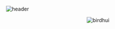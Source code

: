 ![header](https://capsule-render.vercel.app/api?type=waving&color=timeAuto&height=300&section=header&text=Welcome%20to%20My%20Github!%20&fontSize=60&animation=fadeIn&fontAlignY=38&desc=Updating%20daily!%20&descAlignY=51&descAlign=62)

<p align="center"> <img src="https://github-readme-stats.vercel.app/api?username=birdhui&&theme=gotham&show_icons=true" alt="birdhui" />


<!--
**birdhui/birdhui** is a ✨ _special_ ✨ repository because its `README.md` (this file) appears on your GitHub profile.

Here are some ideas to get you started:

- 🔭 I’m currently working on ...
- 🌱 I’m currently learning ...
- 👯 I’m looking to collaborate on ...
- 🤔 I’m looking for help with ...
- 💬 Ask me about ...
- 📫 How to reach me: ...
- 😄 Pronouns: ...
- ⚡ Fun fact: ...
-->
